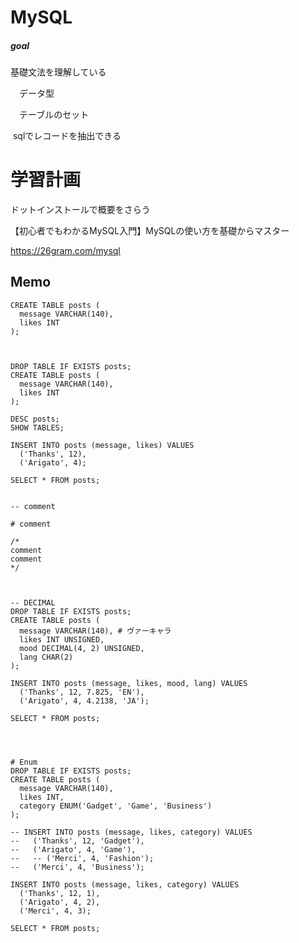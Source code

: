 # MySQL



##### goal

基礎文法を理解している

　データ型

　テーブルのセット

​	sqlでレコードを抽出できる







# 学習計画

ドットインストールで概要をさらう



【初心者でもわかるMySQL入門】MySQLの使い方を基礎からマスター

https://26gram.com/mysql









## Memo



~~~mysql
CREATE TABLE posts (
  message VARCHAR(140), 
  likes INT
);



DROP TABLE IF EXISTS posts;
CREATE TABLE posts (
  message VARCHAR(140), 
  likes INT
);

DESC posts;
SHOW TABLES;

INSERT INTO posts (message, likes) VALUES
  ('Thanks', 12), 
  ('Arigato', 4);

SELECT * FROM posts;


-- comment

# comment

/*
comment
comment
*/



-- DECIMAL
DROP TABLE IF EXISTS posts;
CREATE TABLE posts (
  message VARCHAR(140), # ヴァーキャラ
  likes INT UNSIGNED,
  mood DECIMAL(4, 2) UNSIGNED,
  lang CHAR(2)
);

INSERT INTO posts (message, likes, mood, lang) VALUES 
  ('Thanks', 12, 7.825, 'EN'),
  ('Arigato', 4, 4.2138, 'JA');

SELECT * FROM posts;




# Enum
DROP TABLE IF EXISTS posts;
CREATE TABLE posts (
  message VARCHAR(140), 
  likes INT,
  category ENUM('Gadget', 'Game', 'Business')
);

-- INSERT INTO posts (message, likes, category) VALUES 
--   ('Thanks', 12, 'Gadget'),
--   ('Arigato', 4, 'Game'),
--   -- ('Merci', 4, 'Fashion');
--   ('Merci', 4, 'Business');

INSERT INTO posts (message, likes, category) VALUES 
  ('Thanks', 12, 1),
  ('Arigato', 4, 2),
  ('Merci', 4, 3);

SELECT * FROM posts;
~~~

